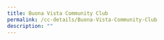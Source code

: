 ```yaml
---
title: Buona Vista Community Club
permalink: /cc-details/Buona-Vista-Community-Club
description: ""
---
```

